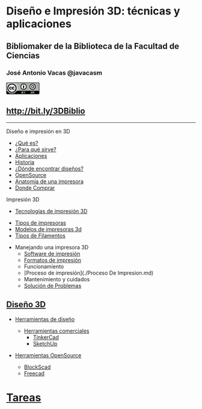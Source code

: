 # Diseño e Impresión 3D: técnicas y aplicaciones

## Bibliomaker de la Biblioteca de la Facultad de Ciencias


### José Antonio Vacas @javacasm

![CCbySA](images/CCbySQ_88x31.png)

## http://bit.ly/3DBiblio

* *  *



Diseño e impresión en 3D

- [¿Qué es?](./QueEs3D.md)
- [¿Para qué sirve?](./ParaQueSirve3D.md)
- [Aplicaciones](./Aplicaciones.md)
- [Historia](./Historia.md.md)
- [¿Dónde encontrar diseños?](./Repositorios.md)
- [OpenSource](./OpenSource.md)
- [Anatomía de una impresora](./impresora3D.md)
- [Donde Comprar](./Comprar.md)


Impresión 3D
- [Tecnologías de impresión 3D](./Teconologias.md)
 * [Tipos de impresoras](./Geometrias.md)
 * [Modelos de impresoras 3d](./Impresoras3D.md)
 * [Tipos de Filamentos](./Filamentos.md)


- Manejando una impresora 3D
  * [Software de impresión](./Software.md)
  * [Formatos de impresión](./Formatos.md)
  * Funcionamiento
  * [Proceso de impresión](./Proceso De Impresion.md)
  * Mantenimiento y cuidados
  * [Solución de Problemas](./Problemas.md)


## [Diseño 3D](Disenio3D.md)
- [Herramientas de diseño](./HerramientasDisenio.md)
  * [Herramientas comerciales](./HerramientasComerciales.md)
     * [TinkerCad](./TinkerCad.md)
     * [SketchUp](./SketchUp.md)

- [Herramientas OpenSource](./HerramientasOpenSource.md)
  * [BlockScad](./BlockScad.md)
  * [Freecad](./Freecad.md)

# [Tareas](./Tareas.md)
